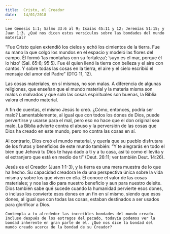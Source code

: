 ```yaml
---
title:  Cristo, el Creador
date:   14/01/2018
---
```


`Lee Génesis 1:1; Salmo 33:6 al 9; Isaías 45:11 y 12; Jeremías 51:15; y Juan 1:3. ¿Qué nos dicen estos versículos sobre las bondades del mundo material?`

“Fue Cristo quien extendió los cielos y echó los cimientos de la tierra. Fue su mano la que colgó los mundos en el espacio y modeló las flores del campo. Él formó ‘las montañas con su fortaleza’; ‘suyo es el mar, porque él lo hizo’ (Sal. 65:6; 95:5). Fue él quien llenó la tierra con belleza y el aire con cantos. Y sobre todas las cosas en la tierra, el aire y el cielo escribió el mensaje del amor del Padre” (DTG 11, 12). 

Las cosas materiales, en sí mismas, no son malas. A diferencia de algunas religiones, que enseñan que el mundo material y la materia misma son malos o malvados y que solo las cosas espirituales son buenas, la Biblia valora el mundo material. 

A fin de cuentas, el mismo Jesús lo creó. ¿Cómo, entonces, podría ser malo? Lamentablemente, al igual que con todos los dones de Dios, puede pervertirse y usarse para el mal, pero eso no hace que el don original sea malo. La Biblia advierte contra el abuso y la perversión de las cosas que Dios ha creado en este mundo, pero no contra las cosas en sí. 

Al contrario, Dios creó el mundo material, y quería que su pueblo disfrutara de los frutos y beneficios de este mundo también: “Y te alegrarás en todo el bien que Jehová tu Dios te haya dado a ti y a tu casa, así tú como el levita y el extranjero que está en medio de ti” (Deut. 26:11; ver también Deut. 14:26). 

Jesús es el Creador (Juan 1:1-3), y la tierra es una mera muestra de lo que ha hecho. Su capacidad creadora le da una perspectiva única sobre la vida misma y sobre los que viven en ella. Él conoce el valor de las cosas materiales; y nos las dio para nuestro beneficio y aun para nuestro deleite. Dios también sabe qué sucede cuando la humanidad pervierte esos dones, o incluso los convierte esos dones en un fin en sí mismo, siendo que esos dones, al igual que con todas las cosas, estaban destinados a ser usados para glorificar a Dios. 

`Contempla a tu alrededor las increíbles bondades del mundo creado. Incluso después de los estragos del pecado, todavía podemos ver la bondad inherente en gran parte de él. ¿Qué nos dice la bondad del mundo creado acerca de la bondad de su Creador?`